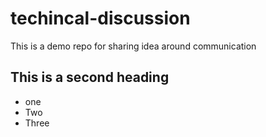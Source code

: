 # techincal-discussion
This is a demo repo for sharing idea around communication

## This is a second heading
* one
* Two
* Three
